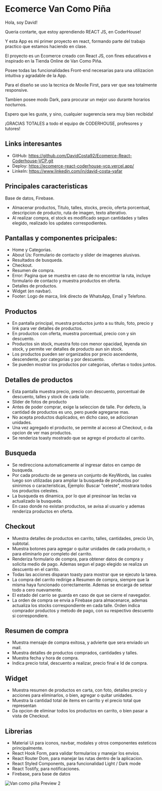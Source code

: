 
# Ecomerce Van Como Piña
Hola, soy David!

Queria contarte, que estoy aprendiendo REACT JS, en CoderHouse!

Y esta App es mi primer proyecto en react, formando parte del 
trabajo practico que estamos haciendo en clase.

El proyecto es un Ecomerce creado  con React JS, con fines educativos
e inspirado en la Tienda Online de Van Como Piña.

Posee todas las funcionalidades Front-end necesarias 
para una utilizacion intuitiva y agradable de la App.

Para el diseño se uso la tecnica de Movile First, para ver que sea
totalmente responsive. 

Tambien posee modo Dark, para procurar un mejor uso durante horarios
nocturnos.

Espero que les guste, y sino, cualquier sugerencia sera muy bien recibida! 

¡GRACIAS TOTALES a todo el equipo de CODERHOUSE, profesores y tutores!

## Links interesantes
- GitHub: https://github.com/DavidCosta92/Ecomerce-React-Coderhouse-VCP.git
- Deploy: https://ecomerce-react-coderhouse-vcp.vercel.app/
- LinkeIn: https://www.linkedin.com/in/david-costa-yafar

## Principales caracteristicas
Base de datos, Firebase.
- Almacenar productos, Titulo, talles, stocks, precio, oferta porcentual, descripcion de producto, ruta de imagen, texto alterativo. 
- Al realizar compra, el stock es modificado segun cantidades y talles elegido, realizado los updates correspodientes.

## Pantallas y componentes pricipales:
- Home y Categorias.
- About Us: Formulario de contacto y slider de imagenes alusivas.
- Resultados de busqueda.
- Checkout.
- Resumen de compra.
- Error: Pagina que se muestra en caso de no encontrar la ruta, incluye formulario de contacto y muestra productos en oferta.
- Detalles de productos.
- Widget (en navbar).
- Footer: Logo de marca, link directo de WhatsApp, Email y Telefono. 

## Productos
- En pantalla principal, muestra productos junto a su titulo, foto, precio y link para ver detalles de productos.
- En productos con oferta, muestra porcentual, precio con y sin descuento.
- Productos sin stock, muestra foto con menor opacidad, leyenda sin stock, y permite ver detalles de producto aun sin stock.
- Los productos pueden ser organizados por precio ascendente, descendente, por categorias y por descuento.
- Se pueden mostrar los productos por categorias, ofertas o todos juntos.

## Detalles de productos
- Esta pantalla muestra precio, precio con descuento, porcentual de descuento, talles y stock de cada talle.
- Slider de fotos de producto
- Antes de poder comprar, exige la seleccion de talle. Por defecto, la cantidad de productos es uno, pero puede agregarse mas.
- No acepta productos duplicados, en dicho caso, se adiccionan unidades.
- Una vez agregado el producto, se permite al acceso al Checkout, o da opcion de ver mas productos.
- Se renderiza toasty mostrado que se agrego el producto al carrito.


## Busqueda
- Se redirecciona automaticamente al ingresar datos en campo de busqueda.
- Por cada producto de se genera un conjunto de KeyWords, las cuales luego son utilizadas para ampliar la busqueda de productos por sininimos o caracteristicas, Ejemplo: Buscar "celeste", mostrara todos los productos celestes.
- La busqueda es dinamica, por lo que al presinoar las teclas va actualizado la busqueda.
- En caso donde no existan productos, se avisa al usuario y ademas renderiza productos en oferta.

## Checkout
- Muestra detalles de productos en carrito, talles, cantidades, precio Un, subtotal.
- Muestra botones para agregar o quitar unidades de cada producto, o para eliminarlo por completo del carrito.
- Renderiza formulario de compra, para obtener datos de compra y solicita medio de pago. Ademas segun el pago elegido se realiza un descuento en el carrito.
- Todas las acciones disparan toasty para mostrar que se ejecuto la tarea.
- La compra del carrito redirige a Resumen de compra, siempre que la misma haya funcionado correctamente. Ademas se encarga de setear todo a cero nuevamente.
- El estado del carrio se guarda en caso de que se cierre el navegador.
- La orden de compra se envia a Firebase para almacenarce, ademas actualiza los stocks correspondiente en cada talle. Orden indica comprador productos y metodo de pago, con su respectivo descuento si correspondiere.

## Resumen de compra
- Muestra mensaje de compra exitosa, y advierte que sera enviado un mail.
- Muestra detalles de productos comprados, cantidades y talles.
- Muestra fecha y hora de compra.
- Indica precio total, descuento a realizar, precio final e Id de compra.

## Widget
- Muestra resumen de productos en carta, con foto, detalles precio y acciones para eliminarlos, o bien, agregar o quitar unidades.
- Muestra la cantidad total de items en carrito y el precio total que representan
- Da opcion de eliminar todos los productos en carrito, o bien pasar a vista de Checkout.

## Librerias
- Material Ui para iconos, navbar, modales y otros componentes esteticos principalmente.
- React Hook Form, para validar formularios y manejar los envios.
- React Router Dom, para manejar las rutas dentro de la aplicacion.
- React Styled Components, para funcionalidad Light / Dark mode
- React Tostify, para notificaciones.
- Firebase, para base de datos


![Van como piña Preview 2](https://user-images.githubusercontent.com/89800442/189241770-1a3e90a8-5e02-489c-8a31-a4c6bb87b671.gif)


